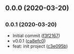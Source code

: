 ## 0.0.0 (2020-03-20)




## <small>0.0.1 (2020-03-20)</small>

* Initial commit ([f3f2167](https://github.com/posthtml/posthtml-md2html/commit/f3f2167))
* v0.0.1 ([ca8efc0](https://github.com/posthtml/posthtml-md2html/commit/ca8efc0))
* feat: init project ([c3e095b](https://github.com/posthtml/posthtml-md2html/commit/c3e095b))



